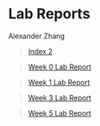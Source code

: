 # Lab Reports
Alexander Zhang

> [Index 2](index2.html)

> [Week 0 Lab Report](lab-report-1-week-0.html)

> [Week 1 Lab Report](lab-report-1-week-1.html)

> [Week 3 Lab Report](lab-report-1-week-3.html)

> [Week 5 Lab Report](lab-report-1-week-5.html)